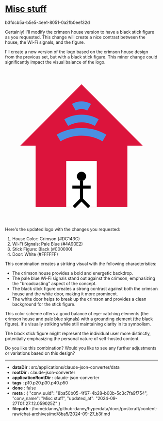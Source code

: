 # [Misc stuff](https://claude.ai/chat/8ba50b05-4f67-4b28-b00b-5c3c7fa9f754)

b3fdcb5a-b5e5-4ee1-8051-0a2fb0eef32d

 Certainly! I'll modify the crimson house version to have a black stick figure as you requested. This change will create a nice contrast between the house, the Wi-Fi signals, and the figure.

<antThinking>I'll create a new version of the logo based on the crimson house design from the previous set, but with a black stick figure. This minor change could significantly impact the visual balance of the logo.</antThinking>

<antArtifact identifier="crimson-house-black-figure" type="image/svg+xml" title="Self-Hosted Content Campaign Logo - Crimson House with Black Figure">
<svg xmlns="http://www.w3.org/2000/svg" viewBox="0 0 100 100">
  <!-- Crimson House -->
  <path d="M10 50 L50 10 L90 50 L80 50 L80 90 H20 V50 Z" fill="#DC143C"/>
  <!-- White Door -->
  <rect x="40" y="60" width="20" height="30" fill="#FFFFFF"/>
  <!-- Pale Blue WiFi Signals -->
  <path d="M35 45 A30 30 0 0 1 65 45" fill="none" stroke="#4A90E2" stroke-width="5"/>
  <path d="M40 35 A20 20 0 0 1 60 35" fill="none" stroke="#4A90E2" stroke-width="5"/>
  <path d="M45 25 A10 10 0 0 1 55 25" fill="none" stroke="#4A90E2" stroke-width="5"/>
  <!-- Black Stick Figure -->
  <circle cx="50" cy="70" r="3" fill="#000000"/>
  <line x1="50" y1="73" x2="50" y2="85" stroke="#000000" stroke-width="2"/>
  <line x1="44" y1="77" x2="56" y2="77" stroke="#000000" stroke-width="2"/>
  <line x1="50" y1="85" x2="45" y2="90" stroke="#000000" stroke-width="2"/>
  <line x1="50" y1="85" x2="55" y2="90" stroke="#000000" stroke-width="2"/>
</svg>
</antArtifact>

Here's the updated logo with the changes you requested:

1. House Color: Crimson (#DC143C)
2. Wi-Fi Signals: Pale Blue (#4A90E2)
3. Stick Figure: Black (#000000)
4. Door: White (#FFFFFF)

This combination creates a striking visual with the following characteristics:

- The crimson house provides a bold and energetic backdrop.
- The pale blue Wi-Fi signals stand out against the crimson, emphasizing the "broadcasting" aspect of the concept.
- The black stick figure creates a strong contrast against both the crimson house and the white door, making it more prominent.
- The white door helps to break up the crimson and provides a clean background for the stick figure.

This color scheme offers a good balance of eye-catching elements (the crimson house and pale blue signals) with a grounding element (the black figure). It's visually striking while still maintaining clarity in its symbolism.

The black stick figure might represent the individual user more distinctly, potentially emphasizing the personal nature of self-hosted content.

Do you like this combination? Would you like to see any further adjustments or variations based on this design?

---

* **dataDir** : src/applications/claude-json-converter/data
* **rootDir** : claude-json-converter
* **applicationRootDir** : claude-json-converter
* **tags** : p10.p20.p30.p40.p50
* **done** : false
* **meta** : {
  "conv_uuid": "8ba50b05-4f67-4b28-b00b-5c3c7fa9f754",
  "conv_name": "Misc stuff",
  "updated_at": "2024-09-27T01:27:12.059025Z"
}
* **filepath** : /home/danny/github-danny/hyperdata/docs/postcraft/content-raw/chat-archives/md/8ba5/2024-09-27_b3f.md